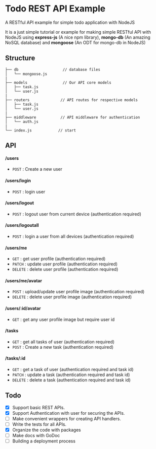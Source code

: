 # Todo REST API Example
A RESTful API example for simple todo application with NodeJS

It is a just simple tutorial or example for making simple RESTful API with NodeJS using **express-js** (A nice npm library), **mongo-db** (An amazing NoSQL database) and **mongoose** (An ODT for mongo-db in NodeJS)


## Structure
```
├── db                    // database files
│   └── mongoose.js
|
├── models                // Our API core models
│   ├── task.js
│   └── user.js
|
├── routers              // API routes for respective models
│   ├── task.js
│   └── user.js
|
├── middleware           // API middleware for authentication
│   └── auth.js
|
└── index.js            // start
```

## API

#### /users
* `POST` : Create a new user

#### /users/login
* `POST` : login user

#### /users/logout
* `POST` : logout user from current device (authentication required)

#### /users/logoutall
* `POST` : login a user from all devices (authentication required) 

#### /users/me
* `GET` : get user profile (authentication required)
* `PATCH` : update user profile  (authentication required)
* `DELETE` : delete user profile (authentication required)

#### /users/me/avatar
* `POST` : upload/update user profile image (authentication required)
* `DELETE` : delete user profile image (authentication required)

#### /users/:id/avatar
* `GET` : get any user profile image but require user id


#### /tasks
* `GET` : get all tasks of user (authentication required)
* `POST` : Create a new task (authentication required)

#### /tasks/:id
* `GET` : get a task of user (authentication required and task id)
* `PATCH` : update a task (authentication required and task id)
* `DELETE` : delete a task (authentication required and task id)

## Todo

- [x] Support basic REST APIs.
- [x] Support Authentication with user for securing the APIs.
- [ ] Make convenient wrappers for creating API handlers.
- [ ] Write the tests for all APIs.
- [x] Organize the code with packages
- [ ] Make docs with GoDoc
- [ ] Building a deployment process 
